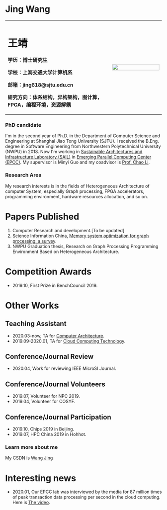 # Jing Wang

<table border="0">
  <tr>
    <td width="50%">
      <h1>王靖</h1>
      <p><b>学历：博士研究生</b></p>
      <p><b>学校：上海交通大学计算机系</b></p>
      <p><b>邮箱：jing618@sjtu.edu.cn</b></p>
      <p><b>研究方向：体系结构，异构架构，图计算，FPGA，编程环境，资源解耦</b></p>
      <p><b></b></p>
    </td>
    <td width="25%">
      <img src="/wangjing.jpg" width="100%">   
    </td>
  </tr>
</table>

### PhD candidate  
I'm in the second year of Ph.D. in the Department of Computer Science and Engineering at Shanghai Jiao Tong University (SJTU). I received the B.Eng. degree in Software Engineering from Northwestern Polytechnical University (NWPU) in 2018. Now I'm working in [Sustainable Architectures and Infrastructure Laboratory (SAIL)](http://202.120.38.37/sail/index.html) in [Emerging Parallel Computing Center (EPCC)](http://epcc.sjtu.edu.cn). My supervisor is Minyi Guo and my coadvisor is [Prof. Chao Li](http://www.cs.sjtu.edu.cn/~lichao/index.html).
### Research Area
My research interests is in the fields of Heterogeneous Architecture of computer System, especially Graph processing, FPGA accelerators, programming environment, hardware resources allocation, and so on.

# Papers Published
1. Computer Research and development.[To be updated]
2. Science Information China, [Memory system optimization for graph processing: a survey](http://engine.scichina.com/doi/10.1360/N112018-00281).
3. NWPU Graduation thesis, Research on Graph Processing Programming Environment Based on Heterogeneous Architecture.


# Competition Awards
- 2019.10, First Prize in BenchCouncil 2019.


# Other Works 
## Teaching Assistant
- 2020.03-now, TA for [Computer Architecture](https://oc.sjtu.edu.cn/courses/17679).
- 2019.09-2020.01, TA for [Cloud Computing Technology](http://www.cs.sjtu.edu.cn/~lichao/courses/cs236.html).

## Conference/Journal Review 
- 2020.04, Work for reviewing IEEE MicroSI Journal.

## Conference/Journal Volunteers 
- 2019.07, Volunteer for NPC 2019.
- 2019.04, Volunteer for COSYF.

## Conference/Journal Participation 
- 2019.10, Chips 2019 in Beijing.
- 2019.07,  HPC China 2019 in Hohhot.

### Learn more about me
My CSDN is [Wang Jing](https://blog.csdn.net/wjing66/article/details/90264267) 



# Interesting news
- 2020.01, Our EPCC lab was interviewed by the media for 87 million times of peak transaction data processing per second in the cloud computing. Here is [The video](https://v.qq.com/x/page/k30495auyu5.html).





